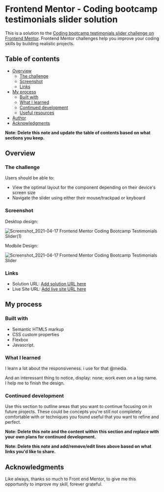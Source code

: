 # Frontend Mentor - Coding bootcamp testimonials slider solution

This is a solution to the [Coding bootcamp testimonials slider challenge on Frontend Mentor](https://www.frontendmentor.io/challenges/coding-bootcamp-testimonials-slider-4FNyLA8JL). Frontend Mentor challenges help you improve your coding skills by building realistic projects. 

## Table of contents

- [Overview](#overview)
  - [The challenge](#the-challenge)
  - [Screenshot](#screenshot)
  - [Links](#links)
- [My process](#my-process)
  - [Built with](#built-with)
  - [What I learned](#what-i-learned)
  - [Continued development](#continued-development)
  - [Useful resources](#useful-resources)
- [Author](#author)
- [Acknowledgments](#acknowledgments)

**Note: Delete this note and update the table of contents based on what sections you keep.**

## Overview

### The challenge

Users should be able to:

- View the optimal layout for the component depending on their device's screen size
- Navigate the slider using either their mouse/trackpad or keyboard

### Screenshot

Desktop design:

![Screenshot_2021-04-17 Frontend Mentor Coding Bootcamp Testimonials Slider(1)](https://user-images.githubusercontent.com/69313172/115126287-7970c100-9fbd-11eb-8a9c-139da1158789.png)

Modbile Design:

![Screenshot_2021-04-17 Frontend Mentor Coding Bootcamp Testimonials Slider](https://user-images.githubusercontent.com/69313172/115126299-8b526400-9fbd-11eb-83cb-b4bac191f419.png)


### Links

- Solution URL: [Add solution URL here](https://your-solution-url.com)
- Live Site URL: [Add live site URL here](https://your-live-site-url.com)

## My process

### Built with

- Semantic HTML5 markup
- CSS custom properties
- Flexbox
- Javascript.



### What I learned

I learn a lot about the responsiveness. i use for that @media.

And an interessant thing to notice, display: none; work even on a tag name.
I help me to finish the design. 

### Continued development

Use this section to outline areas that you want to continue focusing on in future projects. These could be concepts you're still not completely comfortable with or techniques you found useful that you want to refine and perfect.

**Note: Delete this note and the content within this section and replace with your own plans for continued development.**


**Note: Delete this note and add/remove/edit lines above based on what links you'd like to share.**

## Acknowledgments
Like always, thanks so much to Front end Mentor, to give me this opportunity to improve my skill, forever grateful.
